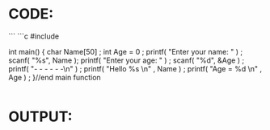 <h1>CODE:</h1>
```
```c
#include <stdio.h>

int main() {
  char Name[50] ;
  int  Age = 0 ;
  printf( "Enter your name: " ) ;
  scanf( "%s", Name );
  printf( "Enter your age: " ) ;
  scanf( "%d", &Age ) ;
  printf( "- - - - - -\n" ) ;
  printf( "Hello %s \n" , Name ) ;
  printf( "Age = %d \n" , Age ) ;
}//end main function
```
```
<h1>OUTPUT:</h1>
